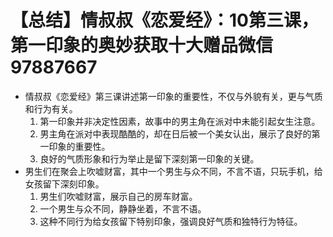 # 【总结】情叔叔《恋爱经》：10第三课，第一印象的奥妙获取十大赠品微信97887667

-   情叔叔《恋爱经》第三课讲述第一印象的重要性，不仅与外貌有关，更与气质和行为有关。
    1.  第一印象并非决定性因素，故事中的男主角在派对中未能引起女生注意。
    2.  男主角在派对中表现酷酷的，却在日后被一个美女认出，展示了良好的第一印象的重要性。
    3.  良好的气质形象和行为举止是留下深刻第一印象的关键。
-   男生们在聚会上吹嘘财富，其中一个男生与众不同，不言不语，只玩手机，给女孩留下深刻印象。
    1.  男生们吹嘘财富，展示自己的房车财富。
    2.  一个男生与众不同，静静坐着，不言不语。
    3.  这种不同行为给女孩留下特别印象，强调良好气质和独特行为特征。